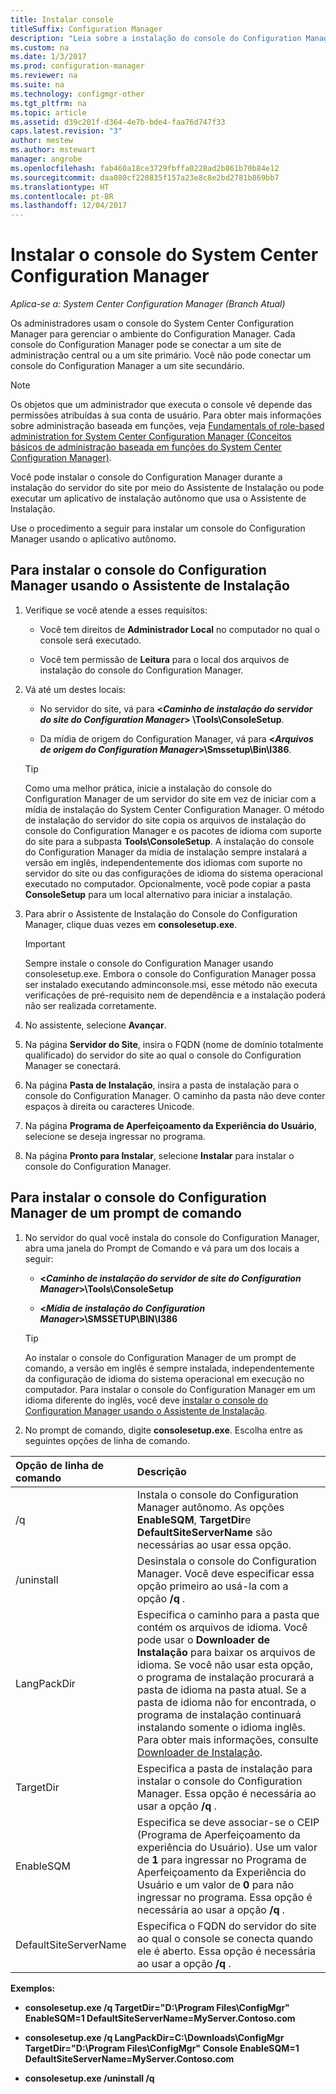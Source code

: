 ```yaml
---
title: Instalar console
titleSuffix: Configuration Manager
description: "Leia sobre a instalação do console do Configuration Manager para se conectar a um site de administração central ou um site primário."
ms.custom: na
ms.date: 1/3/2017
ms.prod: configuration-manager
ms.reviewer: na
ms.suite: na
ms.technology: configmgr-other
ms.tgt_pltfrm: na
ms.topic: article
ms.assetid: d39c201f-d364-4e7b-bde4-faa76d747f33
caps.latest.revision: "3"
author: mestew
ms.author: mstewart
manager: angrobe
ms.openlocfilehash: fab460a18ce3729fbffa0228ad2b861b70b84e12
ms.sourcegitcommit: daa080cf220835f157a23e8c8e2bd2781b869bb7
ms.translationtype: HT
ms.contentlocale: pt-BR
ms.lasthandoff: 12/04/2017
---
```

# <a name="install-the-system-center-configuration-manager-console"></a>Instalar o console do System Center Configuration Manager

*Aplica-se a: System Center Configuration Manager (Branch Atual)*

Os administradores usam o console do System Center Configuration Manager para gerenciar o ambiente do Configuration Manager. Cada console do Configuration Manager pode se conectar a um site de administração central ou a um site primário. Você não pode conectar um console do Configuration Manager a um site secundário.

> [!NOTE]  
>  Os objetos que um administrador que executa o console vê depende das permissões atribuídas à sua conta de usuário. Para obter mais informações sobre administração baseada em funções, veja [Fundamentals of role-based administration for System Center Configuration Manager (Conceitos básicos de administração baseada em funções do System Center Configuration Manager)](../../../../core/understand/fundamentals-of-role-based-administration.md).  

 Você pode instalar o console do Configuration Manager durante a instalação do servidor do site por meio do Assistente de Instalação ou pode executar um aplicativo de instalação autônomo que usa o Assistente de Instalação.  

 Use o procedimento a seguir para instalar um console do Configuration Manager usando o aplicativo autônomo.  

## <a name="to-install-the-configuration-manager-console-by-using-the-setup-wizard"></a>Para instalar o console do Configuration Manager usando o Assistente de Instalação  

1.  Verifique se você atende a esses requisitos:  

    -  Você tem direitos de **Administrador Local** no computador no qual o console será executado.  

    -   Você tem permissão de **Leitura** para o local dos arquivos de instalação do console do Configuration Manager.  

2.  Vá até um destes locais:  

    -   No servidor do site, vá para **<*Caminho de instalação do servidor do site do Configuration Manager*> \Tools\ConsoleSetup**.  

    -   Da mídia de origem do Configuration Manager, vá para **<*Arquivos de origem do Configuration Manager*>\Smssetup\Bin\I386**.  

    > [!TIP]  
    >  Como uma melhor prática, inicie a instalação do console do Configuration Manager de um servidor do site em vez de iniciar com a mídia de instalação do System Center Configuration Manager. O método de instalação do servidor do site copia os arquivos de instalação do console do Configuration Manager e os pacotes de idioma com suporte do site para a subpasta **Tools\ConsoleSetup**. A instalação do console do Configuration Manager da mídia de instalação sempre instalará a versão em inglês, independentemente dos idiomas com suporte no servidor do site ou das configurações de idioma do sistema operacional executado no computador. Opcionalmente, você pode copiar a pasta **ConsoleSetup** para um local alternativo para iniciar a instalação.

3.  Para abrir o Assistente de Instalação do Console do Configuration Manager, clique duas vezes em **consolesetup.exe**.  

    > [!IMPORTANT]  
    >  Sempre instale o console do Configuration Manager usando consolesetup.exe. Embora o console do Configuration Manager possa ser instalado executando adminconsole.msi, esse método não executa verificações de pré-requisito nem de dependência e a instalação poderá não ser realizada corretamente.  

4.  No assistente, selecione **Avançar**.  

5.  Na página **Servidor do Site**, insira o FQDN (nome de domínio totalmente qualificado) do servidor do site ao qual o console do Configuration Manager se conectará.  

6.  Na página **Pasta de Instalação**, insira a pasta de instalação para o console do Configuration Manager. O caminho da pasta não deve conter espaços à direita ou caracteres Unicode.  

7.  Na página **Programa de Aperfeiçoamento da Experiência do Usuário**, selecione se deseja ingressar no programa.  

8.  Na página **Pronto para Instalar**, selecione **Instalar** para instalar o console do Configuration Manager.  

## <a name="to-install-the-configuration-manager-console-from-a-command-prompt"></a>Para instalar o console do Configuration Manager de um prompt de comando  

1.  No servidor do qual você instala do console do Configuration Manager, abra uma janela do Prompt de Comando e vá para um dos locais a seguir:  

    -   **<*Caminho de instalação do servidor de site do Configuration Manager*>\Tools\ConsoleSetup**  

    -   **<*Mídia de instalação do Configuration Manager*>\SMSSETUP\BIN\I386**  

    > [!TIP]  
    >  Ao instalar o console do Configuration Manager de um prompt de comando, a versão em inglês é sempre instalada, independentemente da configuração de idioma do sistema operacional em execução no computador. Para instalar o console do Configuration Manager em um idioma diferente do inglês, você deve [instalar o console do Configuration Manager usando o Assistente de Instalação](#to-install-the-configuration-manager-console-by-using-the-setup-wizard).  

2.  No prompt de comando, digite **consolesetup.exe**. Escolha entre as seguintes opções de linha de comando.  

|  Opção de linha de comando     | Descrição     |
  | :------------- | :------------- |
  |/q|Instala o console do Configuration Manager autônomo. As opções **EnableSQM**, **TargetDir**e **DefaultSiteServerName** são necessárias ao usar essa opção.|  
  |/uninstall|Desinstala o console do Configuration Manager. Você deve especificar essa opção primeiro ao usá-la com a opção **/q** .|  
  |LangPackDir|Especifica o caminho para a pasta que contém os arquivos de idioma. Você pode usar o **Downloader de Instalação** para baixar os arquivos de idioma. Se você não usar esta opção, o programa de instalação procurará a pasta de idioma na pasta atual. Se a pasta de idioma não for encontrada, o programa de instalação continuará instalando somente o idioma inglês. Para obter mais informações, consulte [Downloader de Instalação](setup-downloader.md).|  
  |TargetDir|Especifica a pasta de instalação para instalar o console do Configuration Manager. Essa opção é necessária ao usar a opção **/q** .|  
  |EnableSQM|Especifica se deve associar-se o CEIP (Programa de Aperfeiçoamento da experiência do Usuário). Use um valor de **1** para ingressar no Programa de Aperfeiçoamento da Experiência do Usuário e um valor de **0** para não ingressar no programa. Essa opção é necessária ao usar a opção **/q** .|  
  |DefaultSiteServerName|Especifica o FQDN do servidor do site ao qual o console se conecta quando ele é aberto. Essa opção é necessária ao usar a opção **/q** .|  


  **Exemplos:**

  -  **consolesetup.exe /q TargetDir="D:\Program Files\ConfigMgr" EnableSQM=1 DefaultSiteServerName=MyServer.Contoso.com**  

  -  **consolesetup.exe /q LangPackDir=C:\Downloads\ConfigMgr TargetDir="D:\Program Files\ConfigMgr" Console EnableSQM=1 DefaultSiteServerName=MyServer.Contoso.com**  

  -  **consolesetup.exe /uninstall /q**  

